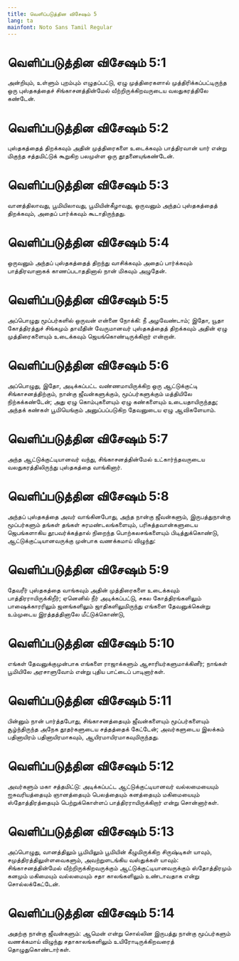 ```yaml
---
title: வெளிப்படுத்தின விசேஷம் 5
lang: ta
mainfont: Noto Sans Tamil Regular
---
```


# வெளிப்படுத்தின விசேஷம் 5:1

அன்றியும், உள்ளும் புறம்பும் எழுதப்பட்டு, ஏழு முத்திரைகளால் முத்திரிக்கப்பட்டிருந்த ஒரு புஸ்தகத்தைச் சிங்காசனத்தின்மேல் வீற்றிருக்கிறவருடைய வலதுகரத்திலே கண்டேன்.

# வெளிப்படுத்தின விசேஷம் 5:2

புஸ்தகத்தைத் திறக்கவும் அதின் முத்திரைகளை உடைக்கவும் பாத்திரவான் யார் என்று மிகுந்த சத்தமிட்டுக் கூறுகிற பலமுள்ள ஒரு தூதனையுங்கண்டேன்.

# வெளிப்படுத்தின விசேஷம் 5:3

வானத்திலாவது, பூமியிலாவது, பூமியின்கீழாவது, ஒருவனும் அந்தப் புஸ்தகத்தைத் திறக்கவும், அதைப் பார்க்கவும் கூடாதிருந்தது.

# வெளிப்படுத்தின விசேஷம் 5:4

ஒருவனும் அந்தப் புஸ்தகத்தைத் திறந்து வாசிக்கவும் அதைப் பார்க்கவும் பாத்திரவானாகக் காணப்படாததினால் நான் மிகவும் அழுதேன்.

# வெளிப்படுத்தின விசேஷம் 5:5

அப்பொழுது மூப்பர்களில் ஒருவன் என்னை நோக்கி: நீ அழவேண்டாம்; இதோ, யூதா கோத்திரத்துச் சிங்கமும் தாவீதின் வேருமானவர் புஸ்தகத்தைத் திறக்கவும் அதின் ஏழு முத்திரைகளையும் உடைக்கவும் ஜெயங்கொண்டிருக்கிறார் என்றான்.

# வெளிப்படுத்தின விசேஷம் 5:6

அப்பொழுது, இதோ, அடிக்கப்பட்ட வண்ணமாயிருக்கிற ஒரு ஆட்டுக்குட்டி சிங்காசனத்திற்கும், நான்கு ஜீவன்களுக்கும், மூப்பர்களுக்கும் மத்தியிலே நிற்கக்கண்டேன்; அது ஏழு கொம்புகளையும் ஏழு கண்களையும் உடையதாயிருந்தது; அந்தக் கண்கள் பூமியெங்கும் அனுப்பப்படுகிற தேவனுடைய ஏழு ஆவிகளேயாம்.

# வெளிப்படுத்தின விசேஷம் 5:7

அந்த ஆட்டுக்குட்டியானவர் வந்து, சிங்காசனத்தின்மேல் உட்கார்ந்தவருடைய வலதுகரத்திலிருந்து புஸ்தகத்தை வாங்கினார்.

# வெளிப்படுத்தின விசேஷம் 5:8

அந்தப் புஸ்தகத்தை அவர் வாங்கினபோது, அந்த நான்கு ஜீவன்களும், இருபத்துநான்கு மூப்பர்களும் தங்கள் தங்கள் சுரமண்டலங்களையும், பரிசுத்தவான்களுடைய ஜெபங்களாகிய தூபவர்க்கத்தால் நிறைந்த பொற்கலசங்களையும் பிடித்துக்கொண்டு, ஆட்டுக்குட்டியானவருக்கு முன்பாக வணக்கமாய் விழுந்து:

# வெளிப்படுத்தின விசேஷம் 5:9

தேவரீர் புஸ்தகத்தை வாங்கவும் அதின் முத்திரைகளை உடைக்கவும் பாத்திரராயிருக்கிறீர்; ஏனெனில் நீர் அடிக்கப்பட்டு, சகல கோத்திரங்களிலும் பாஷைக்காரரிலும் ஜனங்களிலும் ஜாதிகளிலுமிருந்து எங்களை தேவனுக்கென்று உம்முடைய இரத்தத்தினாலே மீட்டுக்கொண்டு,

# வெளிப்படுத்தின விசேஷம் 5:10

எங்கள் தேவனுக்குமுன்பாக எங்களை ராஜாக்களும் ஆசாரியர்களுமாக்கினீர்; நாங்கள் பூமியிலே அரசாளுவோம் என்று புதிய பாட்டைப் பாடினார்கள்.

# வெளிப்படுத்தின விசேஷம் 5:11

பின்னும் நான் பார்த்தபோது, சிங்காசனத்தையும் ஜீவன்களையும் மூப்பர்களையும் சூழ்ந்திருந்த அநேக தூதர்களுடைய சத்தத்தைக் கேட்டேன்; அவர்களுடைய இலக்கம் பதினாயிரம் பதினாயிரமாகவும், ஆயிரமாயிரமாகவுமிருந்தது.

# வெளிப்படுத்தின விசேஷம் 5:12

அவர்களும் மகா சத்தமிட்டு: அடிக்கப்பட்ட ஆட்டுக்குட்டியானவர் வல்லமையையும் ஐசுவரியத்தையும் ஞானத்தையும் பெலத்தையும் கனத்தையும் மகிமையையும் ஸ்தோத்திரத்தையும் பெற்றுக்கொள்ளப் பாத்திரராயிருக்கிறார் என்று சொன்னார்கள்.

# வெளிப்படுத்தின விசேஷம் 5:13

அப்பொழுது, வானத்திலும் பூமியிலும் பூமியின் கீழுமிருக்கிற சிருஷ்டிகள் யாவும், சமுத்திரத்திலுள்ளவைகளும், அவற்றுளடங்கிய வஸ்துக்கள் யாவும்: சிங்காசனத்தின்மேல் வீற்றிருக்கிறவருக்கும் ஆட்டுக்குட்டியானவருக்கும் ஸ்தோத்திரமும் கனமும் மகிமையும் வல்லமையும் சதா காலங்களிலும் உண்டாவதாக என்று சொல்லக்கேட்டேன்.

# வெளிப்படுத்தின விசேஷம் 5:14

அதற்கு நான்கு ஜீவன்களும்: ஆமென் என்று சொல்லின இருபத்து நான்கு மூப்பர்களும் வணக்கமாய் விழுந்து சதாகாலங்களிலும் உயிரோடிருக்கிறவரைத் தொழுதுகொண்டார்கள்.

